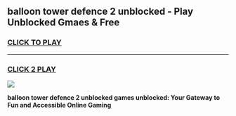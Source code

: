 
## balloon tower defence 2 unblocked - Play Unblocked Gmaes & Free
<h3>
<a href="https://news.freeplayer.one?title=balloon_tower_defence_2_unblocked&ref=16F">CLICK TO PLAY</a></h3>
<hr>

<h3>
<a href="https://news.freeplayer.one?title=balloon_tower_defence_2_unblocked&ref=16F">CLICK 2 PLAY</a>
  
</h3>

<a href="https://news.freeplayer.one?title=balloon_tower_defence_2_unblocked&ref=16F/"><img src="https://clearcache.store/games.png"></a>


**balloon tower defence 2 unblocked games unblocked: Your Gateway to Fun and Accessible Online Gaming**
